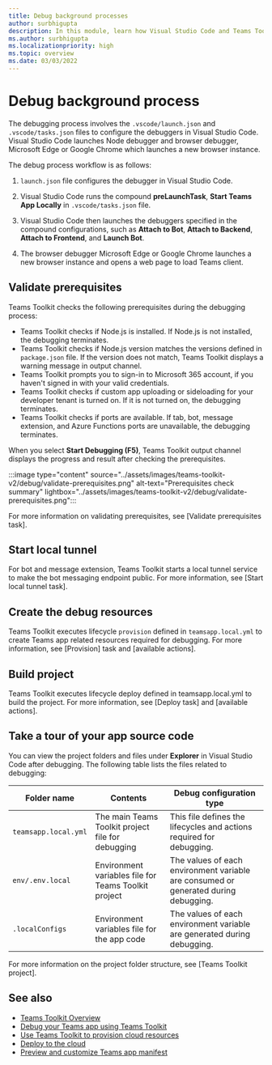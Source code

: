 ```yaml
---
title: Debug background processes
author: surbhigupta
description: In this module, learn how Visual Studio Code and Teams Toolkit work during local debug process. Also learn how to register and configure your Teams app.
ms.author: surbhigupta
ms.localizationpriority: high
ms.topic: overview
ms.date: 03/03/2022
---
```


# Debug background process

The debugging process involves the `.vscode/launch.json` and `.vscode/tasks.json` files to configure the debuggers in Visual Studio Code. Visual Studio Code launches Node debugger and browser debugger, Microsoft Edge or Google Chrome which launches a new browser instance.

The debug process workflow is as follows:

1. `launch.json` file configures the debugger in Visual Studio Code.

2. Visual Studio Code runs the compound **preLaunchTask**, **Start Teams App Locally** in `.vscode/tasks.json` file.

3. Visual Studio Code then launches the debuggers specified in the compound configurations, such as **Attach to Bot**, **Attach to Backend**, **Attach to Frontend**, and **Launch Bot**.

4. The browser debugger Microsoft Edge or Google Chrome launches a new browser instance and opens a web page to load Teams client.

## Validate prerequisites

Teams Toolkit checks the following prerequisites during the debugging process:

* Teams Toolkit checks if Node.js is installed. If Node.js is not installed, the debugging terminates.
* Teams Toolkit checks if Node.js version matches the versions defined in `package.json` file. If the version does not match, Teams Toolkit displays a warning message in output channel.
* Teams Toolkit prompts you to sign-in to Microsoft 365 account, if you haven't signed in with your valid credentials.
* Teams Toolkit checks if custom app uploading or sideloading for your developer tenant is turned on. If it is not turned on, the debugging terminates.
* Teams Toolkit checks if ports are available. If tab, bot, message extension, and Azure Functions ports are unavailable, the debugging terminates.

When you select **Start Debugging (F5)**, Teams Toolkit output channel displays the progress and result after checking the prerequisites.

:::image type="content" source="../assets/images/teams-toolkit-v2/debug/validate-prerequisites.png" alt-text="Prerequisites check summary" lightbox="../assets/images/teams-toolkit-v2/debug/validate-prerequisites.png":::

For more information on validating prerequisites, see [Validate prerequisites task].

## Start local tunnel

For bot and message extension, Teams Toolkit starts a local tunnel service to make the bot messaging endpoint public. For more information, see [Start local tunnel task].

## Create the debug resources

Teams Toolkit executes lifecycle `provision` defined in `teamsapp.local.yml` to create Teams app related resources required for debugging. For more information, see [Provision] task and [available actions].

## Build project

Teams Toolkit executes lifecycle deploy defined in teamsapp.local.yml to build the project. For more information, see [Deploy task] and [available actions].

## Take a tour of your app source code

You can view the project folders and files under **Explorer** in Visual Studio Code after debugging. The following table lists the files related to debugging:

| Folder name| Contents| Debug configuration type |
| --- | --- | --- |
|  `teamsapp.local.yml` | The main Teams Toolkit project file for debugging | This file defines the lifecycles and actions required for debugging. |
|  `env/.env.local` | Environment variables file for Teams Toolkit project | The values of each environment variable are consumed or generated during debugging. |
|  `.localConfigs`  | Environment variables file for the app code | The values of each environment variable are generated during debugging. |

For more information on the project folder structure, see [Teams Toolkit project].

## See also

* [Teams Toolkit Overview](teams-toolkit-fundamentals.md)
* [Debug your Teams app using Teams Toolkit](debug-local.md)
* [Use Teams Toolkit to provision cloud resources](provision.md)
* [Deploy to the cloud](deploy.md)
* [Preview and customize Teams app manifest](TeamsFx-preview-and-customize-app-manifest.md)
